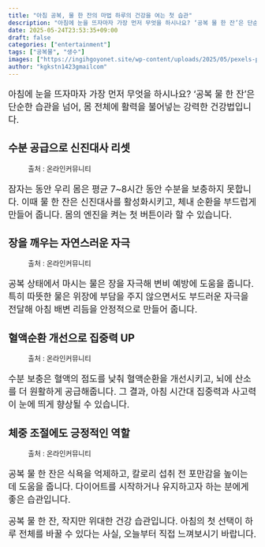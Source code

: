 ```yaml
---
title: "아침 공복, 물 한 잔의 마법 하루의 건강을 여는 첫 습관"
description: "아침에 눈을 뜨자마자 가장 먼저 무엇을 하시나요? ‘공복 물 한 잔’은 단순한 습관을 넘어, 몸 전체에 활력을 불어넣는 강력한 건강법입니다."
date: 2025-05-24T23:53:35+09:00
draft: false
categories: ["entertainment"]
tags: ["공복물", "생수"]
images: ["https://ingihgoyonet.site/wp-content/uploads/2025/05/pexels-pavel-danilyuk-8985943-1024x684.jpg", "https://ingihgoyonet.site/wp-content/uploads/2025/05/pexels-pavel-danilyuk-8761309-1024x684.jpg", "https://ingihgoyonet.site/wp-content/uploads/2025/05/pexels-pixabay-416528-1024x731.jpg", "https://ingihgoyonet.site/wp-content/uploads/2025/05/pexels-shvets-production-6975463-684x1024.jpg"]
author: "kgkstn1423gmailcom"
---
```


<p style="font-size:18px">아침에 눈을 뜨자마자 가장 먼저 무엇을 하시나요? ‘공복 물 한 잔’은 단순한 습관을 넘어, 몸 전체에 활력을 불어넣는 강력한 건강법입니다.</p> <h2 >수분 공급으로 신진대사 리셋</h2> <figure ><img src="https://ingihgoyonet.site/wp-content/uploads/2025/05/pexels-pavel-danilyuk-8985943-1024x684.jpg" alt="" style="aspect-ratio:16/9;object-fit:cover"/><figcaption >출처 : 온라인커뮤니티</figcaption></figure> <p style="font-size:18px">잠자는 동안 우리 몸은 평균 7~8시간 동안 수분을 보충하지 못합니다. 이때 물 한 잔은 신진대사를 활성화시키고, 체내 순환을 부드럽게 만들어 줍니다. 몸의 엔진을 켜는 첫 버튼이라 할 수 있습니다.</p> <h2 >장을 깨우는 자연스러운 자극</h2> <figure ><img src="https://ingihgoyonet.site/wp-content/uploads/2025/05/pexels-pavel-danilyuk-8761309-1024x684.jpg" alt="" style="aspect-ratio:16/9;object-fit:cover"/><figcaption >출처 : 온라인커뮤니티</figcaption></figure> <p style="font-size:18px">공복 상태에서 마시는 물은 장을 자극해 변비 예방에 도움을 줍니다. 특히 따뜻한 물은 위장에 부담을 주지 않으면서도 부드러운 자극을 전달해 아침 배변 리듬을 안정적으로 만들어 줍니다.</p> <h2 >혈액순환 개선으로 집중력 UP</h2> <figure ><img src="https://ingihgoyonet.site/wp-content/uploads/2025/05/pexels-pixabay-416528-1024x731.jpg" alt="" /><figcaption >출처 : 온라인커뮤니티</figcaption></figure> <p style="font-size:18px">수분 보충은 혈액의 점도를 낮춰 혈액순환을 개선시키고, 뇌에 산소를 더 원활하게 공급해줍니다. 그 결과, 아침 시간대 집중력과 사고력이 눈에 띄게 향상될 수 있습니다.</p> <h2 >체중 조절에도 긍정적인 역할</h2> <figure ><img src="https://ingihgoyonet.site/wp-content/uploads/2025/05/pexels-shvets-production-6975463-684x1024.jpg" alt="" style="aspect-ratio:16/9;object-fit:cover"/><figcaption >출처 : 온라인커뮤니티</figcaption></figure> <p style="font-size:18px">공복 물 한 잔은 식욕을 억제하고, 칼로리 섭취 전 포만감을 높이는 데 도움을 줍니다. 다이어트를 시작하거나 유지하고자 하는 분에게 좋은 습관입니다.</p> <p style="font-size:18px">공복 물 한 잔, 작지만 위대한 건강 습관입니다. 아침의 첫 선택이 하루 전체를 바꿀 수 있다는 사실, 오늘부터 직접 느껴보시기 바랍니다.</p>